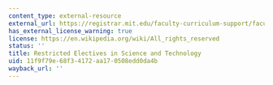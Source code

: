 ```yaml
---
content_type: external-resource
external_url: https://registrar.mit.edu/faculty-curriculum-support/faculty-curriculum-committees/committee-curricula/petitions/restricted
has_external_license_warning: true
license: https://en.wikipedia.org/wiki/All_rights_reserved
status: ''
title: Restricted Electives in Science and Technology
uid: 11f9f79e-68f3-4172-aa17-0508edd0da4b
wayback_url: ''
---
```

